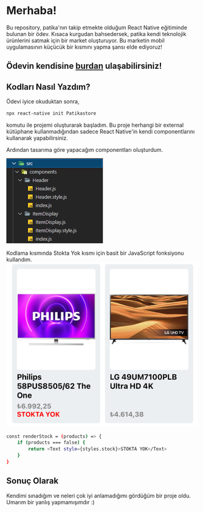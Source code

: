 # Merhaba!

Bu repository, patika'nın takip etmekte olduğum React Native eğitiminde bulunan bir ödev. Kısaca kurgudan bahsedersek, patika kendi teknolojik ürünlerini satmak için bir market oluşturuyor. Bu marketin mobil uygulamasının küçücük bir kısmını yapma şansı elde ediyoruz! 

## Ödevin kendisine [burdan](https://app.patika.dev/courses/react-native/odev_1) ulaşabilirsiniz!

## Kodları Nasıl Yazdım?
Ödevi iyice okuduktan sonra, 
```bash
npx react-native init Patikastore
```
komutu ile projemi oluşturarak başladım. Bu proje herhangi bir external kütüphane kullanmadığından sadece React Native'in kendi componentlarını kullanarak yapabilirsiniz.

Ardından tasarıma göre yapacağım componentları oluşturdum.

![componentların görüntüsü](imagesReadme/components.png)

Kodlama kısmında Stokta Yok kısmı için basit bir JavaScript fonksiyonu kullandım.
![stokta yok](imagesReadme/stoktaYok.png)

```bash
const renderStock = (products) => {
    if (products === false) {
        return <Text style={styles.stock}>STOKTA YOK</Text>
    }
}
```

## Sonuç Olarak
Kendimi sınadığım ve neleri çok iyi anlamadığımı gördüğüm bir proje oldu. Umarım bir yanlış yapmamışımdır :)